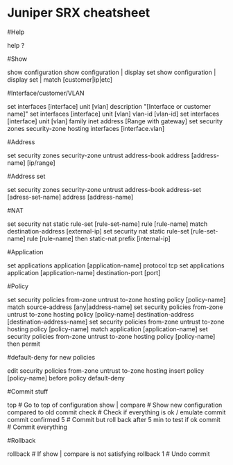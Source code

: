 # Juniper SRX cheatsheet

#Help

help 
<command> ?

#Show

show configuration 
show configuration | display set 
show configuration | display set | match [customer|ip|etc]

#Interface/customer/VLAN

set interfaces [interface] unit [vlan] description "[Interface or customer name]" 
set interfaces [interface] unit [vlan] vlan-id [vlan-id] 
set interfaces [interface] unit [vlan] family inet address [Range with gateway] 
set security zones security-zone hosting interfaces [interface.vlan]

#Address

set security zones security-zone untrust address-book address [address-name] [ip/range]

#Address set

set security zones security-zone untrust address-book address-set [adress-set-name] address [address-name]

#NAT

set security nat static rule-set [rule-set-name] rule [rule-name] match destination-address [external-ip] 
set security nat static rule-set [rule-set-name] rule [rule-name] then static-nat prefix [internal-ip]

#Application

set applications application [application-name] protocol tcp 
set applications application [application-name] destination-port [port]

#Policy

set security policies from-zone untrust to-zone hosting policy [policy-name] match source-address [any|address-name] 
set security policies from-zone untrust to-zone hosting policy [policy-name] destination-address [destination-address-name] 
set security policies from-zone untrust to-zone hosting policy [policy-name] match application [application-name] 
set security policies from-zone untrust to-zone hosting policy [policy-name] then permit

#default-deny for new policies

edit security policies from-zone untrust to-zone hosting 
insert policy [policy-name] before policy default-deny

#Commit stuff

top # Go to top of configuration 
show | compare # Show new configuration compared to old 
commit check # Check if everything is ok / emulate commit 
commit confirmed 5 # Commit but roll back after 5 min to test if ok 
commit # Commit everything

#Rollback

rollback # If show | compare is not satisfying 
rollback 1 # Undo commit